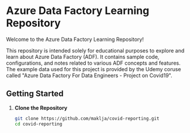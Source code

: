# Azure Data Factory Learning Repository

Welcome to the Azure Data Factory Learning Repository!

This repository is intended solely for educational purposes to explore and learn about Azure Data Factory (ADF). It contains sample code, configurations, and notes related to various ADF concepts and features.
The example data used for this project is provided by the Udemy coruse called "Azure Data Factory For Data Engineers - Project on Covid19".

## Getting Started

1. **Clone the Repository**
   ```bash
   git clone https://github.com/maklja/covid-reporting.git
   cd covid-reporting
